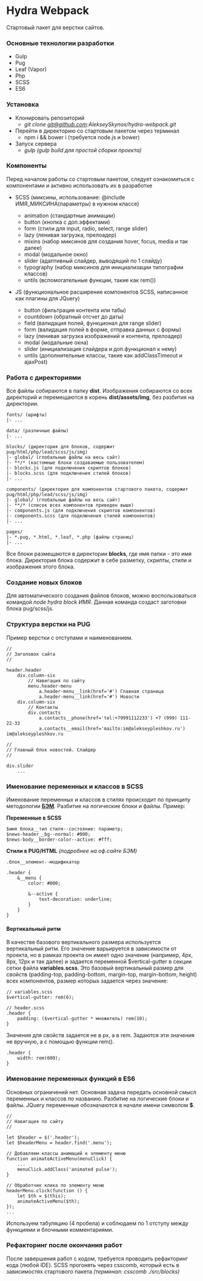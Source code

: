# Hydra Webpack
Стартовый пакет для верстки сайтов.

### Основные технологии разработки
- Gulp
- Pug
- Leaf (Vapor)
- Php
- SCSS
- ES6

### Установка
- Клонировать репозиторий
    - _git clone git@github.com:AlekseySkynox/hydra-webpack.git_
- Перейти в директорию со стартовым пакетом через терминал
    - npm i && bower i (требуется node.js и bower)
- Запуск сервера
    - _gulp (gulp build для простой сборки проекта)_


### Компоненты
Перед началом работы со стартовым пакетом, следует ознакомиться с компонентами и активно использовать их в разработке

- SCSS (миксины, использование: @include ИМЯ_МИКСИНА(параметры) в нужном классе)
    - animation (стандартные анимации)
    - button (кнопка с доп.эффектами)
    - form (стили для input, radio, select, range slider)
    - lazy (ленивая загрузка, прелоадер)
    - mixins (набор миксинов для создания hover, focus, media и так далее)
    - modal (модальное окно)
    - slider (адаптивный слайдер, выводящий по 1 слайду)
    - typography (набор миксинов для инициализации типографии классов)
    - untils (вспомогательные функции, такие как rem())

- JS (функциональное расширение компонентов SCSS, написанное как плагины для JQuery)
    - button (фильтрация контента или табы)
    - countdown (обратный отсчет до даты)
    - field (валидация полей, функционал для range slider)
    - form (валидация полей в форме, отправка данных с формы)
    - lazy (ленивая загрузка изображений и контента, прелоадер)
    - modal (модальные окна)
    - slider (инициализация слайдера и доп.функционал к нему)
    - untils (дополнительные классы, такие как addClassTimeout и ajaxPost)

### Работа с директориями
Все файлы собираются в папку **dist**. Изображения собираются со всех директорий и перемещаются в корень **dist/assets/img**, без разбития на директории.

```
fonts/ (шрифты)
|- ...

data/ (различные файлы)
|- ...

blocks/ (директория для блоков, содержит pug/html/php/lead/scss/js/img)
|- global/ (глобальные файлы на весь сайт)
|- **/* (кастомные блоки создаваемые пользователем)
|- blocks.js (для подключения скриптов блоков)
|- blocks.scss (для подключения стилей блоков)
|- ...

components/ (директория для компонентов стартового пакета, содержит pug/html/php/lead/scss/js/img)
|- global/ (глобальные файлы на весь сайт)
|- **/* (список всех компонентов приведен выше)
|- components.js (для подключения скриптов компонентов)
|- components.scss (для подключения стилей компонентов)
|- ...

pages/
|- *.pug, *.html, *.leaf, *.php (файлы страниц)
|- ...
```

Все блоки размещаются в директории **blocks**, где имя папки - это имя блока. Директория блока содержит в себе разметку, скрипты, стили и изображения этого блока.

### Создание новых блоков
Для автоматического создания файлов блоков, можно воспользоваться командой _node hydra block ИМЯ_. Данная команда создаст заготовки блока pug/scss/js.

### Структура верстки на PUG
Пример верстки с отступами и наименованием.

```
//
// Заголовок сайта
//

header.header
    div.column-six
        // Навигация по сайту
        menu.header-menu
            a.header-menu__link(href='#') Главная страница
            a.header-menu__link(href='#') Новости
    div.column-six
        // Контакты
        div.contacts
            a.contacts__phone(href='tel:+79991112233') +7 (999) 111-22-33
            a.contacts__email(href='mailto:im@alekseypleshkov.ru') im@alekseypleshkov.ru

//
// Главный блок новостей. Слайдер
//

div.slider
    ...
```

### Именование переменных и классов в SCSS
Именование переменных и классов в стилях происходит по принципу методологии [**БЭМ**](https://ru.bem.info/methodology/key-concepts/). Разбитие на логические блоки и файлы. Пример:

**Переменные в SCSS**
```
$имя блока__тип стиля--состояние: параметр;
$news-header__bg--normal: #000;
$news-body__border-color--active: #fff;
```

**Стили в PUG/HTML** _(подробнее на оф.сайте БЭМ)_
```
.блок__элемент--модификатор

.header {
    &__menu {
        color: #000;

        &--active {
            text-decoration: underline;
        }
    }
}
```

#### Вертикальный ритм
В качестве базового вертикального размера используется вертикальный ритм. Его значение варьируется в зависимости от проекта, но в рамках проекта он имеет одно значение (например, 4px, 8px, 12px и так далее) и задается переменной $vertical-gutter в секции сетки файла **variables.scss**. Это базовый вертикальный размер для свойств (padding-top, padding-bottom, margin-top, margin-bottom, height) всех компонентов, размер которых задается через значение:

```
// variables.scss
$vertical-gutter: rem(6);

// header.scss
.header {
    padding: ($vertical-gutter * множитель) rem(10);
}
```

Значения для свойств задается не в px, а в rem. Задаются эти значения не вручную, а с помощью функции rem().

```
.header {
    width: rem(600);
}
```

### Именование переменных функций в ES6
Основных ограничений нет. Основная задача передать основной смысл переменных и классов по названию. Разбитие на логические блоки и файлы. JQuery переменные обозначаются в начале имени символом **$**. 

```
//
// Навигация по сайту
//

let $header = $('.header');
let $headerMenu = header.find('.menu');

// Добавляем классы анимаций к элементу меню
function animateActiveMenu(menuClick) {
    ...
    menuClick.addClass('animated pulse');
}

// Обработчик клика по элементу меню
headerMenu.click(function () {
    let $th = $(this);
    animateActiveMenu($th);
});
...
```

Используем табуляцию (4 пробела) и соблюдаем по 1 отступу между функциями и блочными комментариями.

### Рефакторинг после окончания работ
После завершения работ с кодом, требуется проводить рефакторинг кода (любой IDE). SCSS прогонять через csscomb, который есть в зависимостях стартового пакета _(терминал: csscomb ./src/blocks)_
